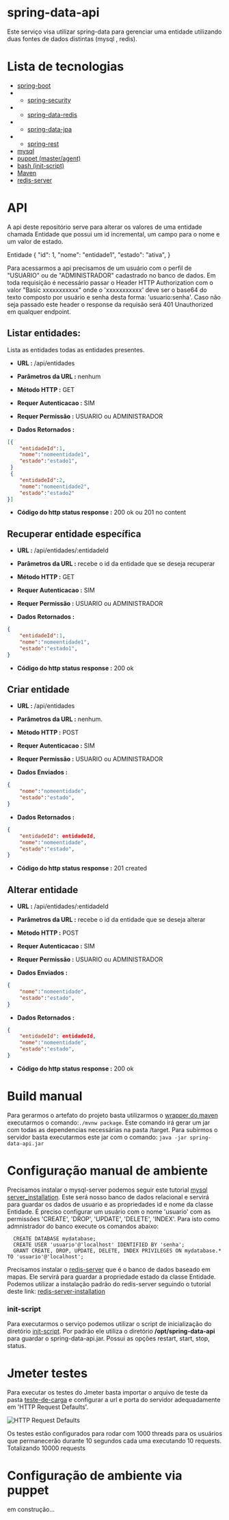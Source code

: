 # spring-data-api

Este serviço visa utilizar spring-data para gerenciar uma entidade utilizando duas fontes de dados distintas (mysql , redis).

# Lista de tecnologias

* [spring-boot](https://spring.io/projects/spring-boot)
* * [spring-security](https://spring.io/projects/spring-security)
* * [spring-data-redis](https://spring.io/projects/spring-data-redis)
* * [spring-data-jpa](https://spring.io/projects/spring-data-jpa)
* * [spring-rest](https://spring.io/guides/gs/rest-service/)
* [mysql](https://dev.mysql.com/downloads/mysql/)
* [puppet (master/agent)](https://puppet.com/docs/puppet/5.3/quick_start_master_agent_communication.html)
* [bash (init-script)](https://pt.wikipedia.org/wiki/Shell_script)
* [Maven](https://maven.apache.org/install.html)
* [redis-server](https://redis.io/documentation)

# API

A api deste repositório serve para alterar os valores de uma entidade chamada Entidade que possui um id incremental, um campo para o nome e um valor de estado. 

Entidade {
  "id": 1,
  "nome": "entidade1",
  "estado": "ativa",
}

Para acessarmos a api precisamos de um usuário com o perfil de "USUARIO" ou de "ADMINISTRADOR" cadastrado no banco de dados. Em toda requisição é necessário passar o Header HTTP Authorization com o valor "Basic xxxxxxxxxxx" onde o 'xxxxxxxxxxx' deve ser o base64 do texto composto por usuário e senha desta forma: 'usuario:senha'. Caso não seja passado este header o response da requisão será 401 Unauthorized em qualquer endpoint.

## Listar entidades:
Lista as entidades todas as entidades presentes.

* **URL :** /api/entidades

* **Parâmetros da URL :** nenhum

* **Método HTTP :** GET

* **Requer Autenticacao :** SIM

* **Requer Permissão :** USUARIO ou ADMINISTRADOR

* **Dados Retornados :** 
```json
[{
    "entidadeId":1,
    "nome":"nomeentidade1",
    "estado":"estado1",
 }
 {  
    "entidadeId":2,
    "nome":"nomeentidade2",
    "estado":"estado2"
}]
```

* **Código do http status response :** 200 ok ou 201 no content

## Recuperar entidade específica

* **URL :** /api/entidades/:entidadeId

* **Parâmetros da URL :** recebe o id da entidade que se deseja recuperar

* **Método HTTP :** GET

* **Requer Autenticacao :** SIM

* **Requer Permissão :** USUARIO ou ADMINISTRADOR

* **Dados Retornados :**  
```json
{
    "entidadeId":1,
    "nome":"nomeentidade1",
    "estado":"estado1",
}
```

* **Código do http status response :** 200 ok

## Criar entidade

* **URL :** /api/entidades

* **Parâmetros da URL :** nenhum. 

* **Método HTTP :** POST

* **Requer Autenticacao :** SIM

* **Requer Permissão :** USUARIO ou ADMINISTRADOR

* **Dados Enviados :** 
```json
{
    "nome":"nomeentidade",
    "estado":"estado",
}
```

* **Dados Retornados :** 
```json
{
    "entidadeId": entidadeId,
    "nome":"nomeentidade",
    "estado":"estado",
}
```

* **Código do http status response :** 201 created 

## Alterar entidade

* **URL :** /api/entidades/:entidadeId

* **Parâmetros da URL :** recebe o id da entidade que se deseja alterar 

* **Método HTTP :** POST

* **Requer Autenticacao :** SIM

* **Requer Permissão :** USUARIO ou ADMINISTRADOR

* **Dados Enviados :** 
```json
{
    "nome":"nomeentidade",
    "estado":"estado",
}
```

* **Dados Retornados :** 
```json
{
    "entidadeId": entidadeId,
    "nome":"nomeentidade",
    "estado":"estado",
}
```

* **Código do http status response :** 200 ok

# Build manual

Para gerarmos o artefato do projeto basta utilizarmos o [wrapper do maven](https://github.com/takari/maven-wrapper) executarmos o comando:`./mvnw package`.
Este comando irá gerar um jar com todas as dependencias necessárias na pasta /target. 
Para subirmos o servidor basta executarmos este jar com o comando: `java -jar spring-data-api.jar`

# Configuração manual de ambiente

Precisamos instalar o mysql-server podemos seguir este tutorial [mysql server_installation](https://dev.mysql.com/doc/mysql-apt-repo-quick-guide/en/).
Este será nosso banco de dados relacional e servirá para guardar os dados de usuario e as propriedades id e nome da classe Entidade.
É preciso configurar um usuário com o nome 'usuario' com as permissões 'CREATE', 'DROP', 'UPDATE', 'DELETE', 'INDEX'.
Para isto como admnistrador do banco execute os comandos abaixo:
```mysql
  CREATE DATABASE mydatabase;
  CREATE USER 'usuario'@'localhost' IDENTIFIED BY 'senha';
  GRANT CREATE, DROP, UPDATE, DELETE, INDEX PRIVILEGES ON mydatabase.* TO 'usuario'@'localhost';
```

Precisamos instalar o [redis-server](https://redis.io/topics/quickstart) que é o banco de dados baseado em mapas.
Ele servirá para guardar a propriedade estado da classe Entidade.
Podemos utilizar a instalação padrão do redis-server seguindo o tutorial deste link: [redis-server-installation](https://redis.io/topics/quickstart)

### init-script

Para executarmos o serviço podemos utilizar o script de inicialização do diretório [init-script](https://github.com/jeansfelix/spring-data-api/tree/master/init-script). 
Por padrão ele utiliza o diretório **/opt/spring-data-api** para guardar o spring-data-api.jar. 
Possui as opções restart, start, stop, status.

# Jmeter testes
Para executar os testes do Jmeter basta importar o arquivo de teste da pasta [teste-de-carga](https://github.com/jeansfelix/spring-data-api/tree/master/teste-de-carga) e configurar a url e porta do servidor adequadamente em 'HTTP Request Defaults'.

![HTTP Request Defaults](http://oi64.tinypic.com/ortiz8.jpg)

Os testes estão configurados para rodar com 1000 threads para os usuários que permanecerão durante 10 segundos cada uma executando 10 requests. Totalizando 10000 requests 

# Configuração de ambiente via puppet
em construção...



